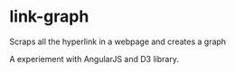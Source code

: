 link-graph
==========

Scraps all the hyperlink in a webpage and creates a graph

A experiement with AngularJS and D3 library.
